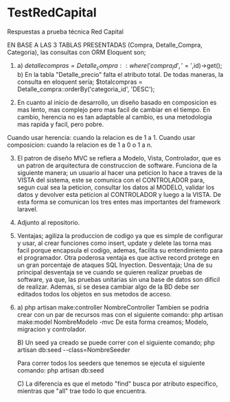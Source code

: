 # TestRedCapital
Respuestas a prueba técnica Red Capital


EN BASE A LAS 3 TABLAS PRESENTADAS (Compra, Detalle_Compra, Categoria), las consultas con ORM Eloquent son;

1.  a) $detallecompras=Detalle_compra::where('compra_id','=',$id)->get();
    b) En la tabla "Detalle_precio" falta el atributo total.
      De todas maneras, la consulta en eloquent sería;
      $totalcompras = Detalle_compra::orderBy('categoria_id', 'DESC');

2. En cuanto al inicio de desarrollo, un diseño basado en composicion es mas lento, mas complejo pero mas facil de cambiar en el tiempo. En cambio, herencia no es tan adaptable al cambio, es una metodologia mas rapida y facil, pero pobre.

Cuando usar herencia: cuando la relacion es de 1 a 1.
Cuando usar composicion: cuando la relacion es de 1 a 0 o 1 a n.

3. El patron de diseño MVC se refiera a Modelo, Vista, Controlador, que es un patron de arquitectura de construccion de software.
  Funciona de la siguiente manera; un usuario al hacer una peticion lo hace a traves de la VISTA del sistema, este se comunica con el CONTROLADOR para, segun cual sea la peticion, consultar los datos al MODELO, validar los datos y devolver esta peticion al CONTROLADOR y luego a la VISTA. De esta forma se comunican los tres entes mas importantes del framework laravel.

4. Adjunto al repositorio.

5. Ventajas; agiliza la produccion de codigo ya que es simple de configurar y usar, al crear funciones como insert, update y delete las torna mas facil porque encapsula el codigo, ademas, facilita su entendimiento para el programador. Otra poderosa ventaja es que active record protege en un gran porcentaje de ataques SQL Inyection.
Desventaja; Una de su principal desventaja se ve cuando se quieren realizar pruebas de software, ya que, las pruebas unitarias sin una base de datos son dificil de realizar. Ademas, si se desea cambiar algo de la BD debe ser editados todos los objetos en sus metodos de acceso.

6. a) php artisan make:controller NombreController
      Tambien se podria crear con un par de recursos mas con el siguiente comando:
      php artisan make:model NombreModelo -mvc
      De esta forma creamos; Modelo, migracion y controlador.
      
   B) Un seed ya creado se puede correr con el siguiente comando;
      php artisan db:seed --class=NombreSeeder
      
      Para correr todos los seeders que tenemos se ejecuta el siguiente comando:
      php artisan db:seed
      
   C) La diferencia es que el metodo "find" busca por atributo especifico, mientras que "all" trae todo lo que encuentra.
     
